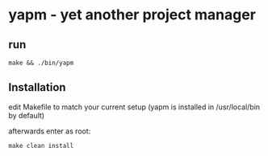 yapm - yet another project manager
==================================

run
---
    make && ./bin/yapm
    
Installation
------------
edit Makefile to match your current setup
(yapm is installed in /usr/local/bin by default)

afterwards enter as root:

    make clean install